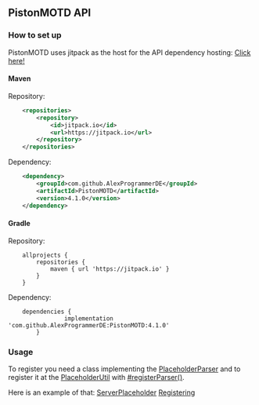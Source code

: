 PistonMOTD API
---------------

<!-- MACRO{toc|fromDepth=1|toDepth=3} -->

### How to set up

PistonMOTD uses jitpack as the host for the API dependency hosting: [Click here!](https://jitpack.io/#AlexProgrammerDE/PistonMOTD/)

#### Maven
Repository:
```xml
	<repositories>
		<repository>
		    <id>jitpack.io</id>
		    <url>https://jitpack.io</url>
		</repository>
	</repositories>
```

Dependency:
```xml
	<dependency>
	    <groupId>com.github.AlexProgrammerDE</groupId>
	    <artifactId>PistonMOTD</artifactId>
	    <version>4.1.0</version>
	</dependency>
```

#### Gradle
Repository:
```hocon
	allprojects {
		repositories {
			maven { url 'https://jitpack.io' }
		}
	}
```

Dependency:
```hocon
	dependencies {
    	        implementation 'com.github.AlexProgrammerDE:PistonMOTD:4.1.0'
    	}
```

### Usage

To register you need a class implementing the [PlaceholderParser](https://github.com/AlexProgrammerDE/PistonMOTD/blob/master/pistonmotd-api/src/main/java/me/alexprogrammerde/pistonmotd/api/PlaceholderParser.java) and to register it at the [PlaceholderUtil](https://github.com/AlexProgrammerDE/PistonMOTD/blob/master/pistonmotd-api/src/main/java/me/alexprogrammerde/pistonmotd/api/PlaceholderUtil.java) with [#registerParser()](https://github.com/AlexProgrammerDE/PistonMOTD/blob/master/pistonmotd-api/src/main/java/me/alexprogrammerde/pistonmotd/api/PlaceholderUtil.java#L44).

Here is an example of that:
[ServerPlaceholder](https://github.com/AlexProgrammerDE/PistonMOTD/blob/master/pistonmotd-bungee/src/main/java/me/alexprogrammerde/pistonmotd/bungee/ServerPlaceholder.java)
[Registering](https://github.com/AlexProgrammerDE/PistonMOTD/blob/master/pistonmotd-bungee/src/main/java/me/alexprogrammerde/pistonmotd/bungee/PistonMOTDBungee.java#L57)